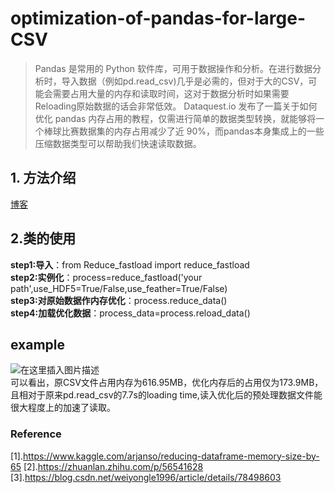 # optimization-of-pandas-for-large-CSV
>Pandas 是常用的 Python 软件库，可用于数据操作和分析。在进行数据分析时，导入数据（例如pd.read_csv)几乎是必需的，但对于大的CSV，可能会需要占用大量的内存和读取时间，这对于数据分析时如果需要Reloading原始数据的话会非常低效。
>Dataquest.io 发布了一篇关于如何优化 pandas 内存占用的教程，仅需进行简单的数据类型转换，就能够将一个棒球比赛数据集的内存占用减少了近 90%，而pandas本身集成上的一些压缩数据类型可以帮助我们快速读取数据。


## 1. 方法介绍
[博客](https://blog.csdn.net/wlx19970505/article/details/102920112)

## 2.类的使用

**step1:导入**：from Reduce_fastload import reduce_fastload  
**step2:实例化**：process=reduce_fastload('your path',use_HDF5=True/False,use_feather=True/False)  
**step3:对原始数据作内存优化**：process.reduce_data()  
**step4:加载优化数据**：process_data=process.reload_data()  

## example

![在这里插入图片描述](https://img-blog.csdnimg.cn/20191105195459124.png?x-oss-process=image/watermark,type_ZmFuZ3poZW5naGVpdGk,shadow_10,text_aHR0cHM6Ly9ibG9nLmNzZG4ubmV0L3dseDE5OTcwNTA1,size_16,color_FFFFFF,t_70#pic_center)  
可以看出，原CSV文件占用内存为616.95MB，优化内存后的占用仅为173.9MB，且相对于原来pd.read_csv的7.7s的loading time,读入优化后的预处理数据文件能很大程度上的加速了读取。


### Reference 
[1].https://www.kaggle.com/arjanso/reducing-dataframe-memory-size-by-65
[2].https://zhuanlan.zhihu.com/p/56541628
[3].https://blog.csdn.net/weiyongle1996/article/details/78498603
